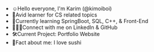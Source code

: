 * ☺️Hello everyone, I'm Karim (@kimoiboi)
* 🧠Avid learner for CS related topics
* 📖Currently learning SpringBoot, SQL, C++, & Front-End
* 🧑‍🤝‍🧑Connect with me on LinkedIn & GitHub 
* 🛠️Current Project: Portfolio Website
* 🍣Fact about me: I love sushi 

<!--
**kimoiboi/kimoiboi** is a ✨ _special_ ✨ repository because its `README.md` (this file) appears on your GitHub profile.

Here are some ideas to get you started:

- 🔭 I’m currently working on ...
- 🌱 I’m currently learning ...
- 👯 I’m looking to collaborate on ...
- 🤔 I’m looking for help with ...
- 💬 Ask me about ...
- 📫 How to reach me: ...
- 😄 Pronouns: ...
- ⚡ Fun fact: ...
-->
